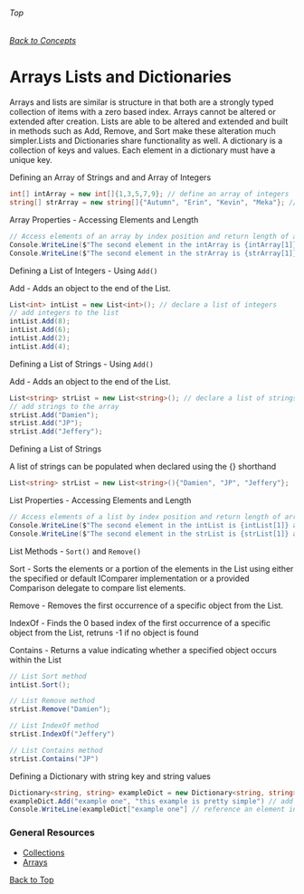 ###### Top
###### [Back to Concepts](./README.md)
# Arrays Lists and Dictionaries 
Arrays and lists are similar is structure in that both are a strongly typed collection of items with a zero based index. Arrays cannot be altered or extended after creation. Lists are able to be altered and extended and built in methods such as Add, Remove, and Sort make these alteration much simpler.Lists and Dictionaries share functionality as well. A dictionary is a collection of keys and values. Each element in a dictionary must have a unique key.

Defining an Array of Strings and and Array of Integers
```c#
int[] intArray = new int[]{1,3,5,7,9}; // define an array of integers
string[] strArray = new string[]{"Autumn", "Erin", "Kevin", "Meka"}; // define an array of strings
```
Array Properties - Accessing Elements and Length
```c#
// Access elements of an array by index position and return length of array using Length method
Console.WriteLine($"The second element in the intArray is {intArray[1]} and the array is {intArray.Length} elements long");
Console.WriteLine($"The second element in the strArray is {strArray[1]} and the array is {strArray.Length} elements long");
```
Defining a List of Integers - Using `Add()`

Add - Adds an object to the end of the List<T>.
```c#
List<int> intList = new List<int>(); // declare a list of integers
// add integers to the list
intList.Add(8);
intList.Add(6);
intList.Add(2);
intList.Add(4);
```
Defining a List of Strings - Using `Add()`

Add - Adds an object to the end of the List<T>.
```c#
List<string> strList = new List<string>(); // declare a list of strings
// add strings to the array
strList.Add("Damien");
strList.Add("JP");
strList.Add("Jeffery");
```
Defining a List of Strings 

A list of strings can be populated when declared using the {} shorthand
```C#
List<string> strList = new List<string>(){"Damien", "JP", "Jeffery"};
```
List Properties - Accessing Elements and Length
```c#
// Access elements of a list by index position and return length of array using Count method
Console.WriteLine($"The second element in the intList is {intList[1]} and the array is {intList.Count} elements long");
Console.WriteLine($"The second element in the strList is {strList[1]} and the array is {strList.Count} elements long");
```
List Methods - `Sort()` and `Remove()`

Sort - Sorts the elements or a portion of the elements in the List<T> using either the specified or default IComparer<T> implementation or a provided Comparison<T> delegate to compare list elements.

Remove - Removes the first occurrence of a specific object from the List<T>.

IndexOf - Finds the 0 based index of the  first occurrence of a specific object from the List, retruns -1 if no object is found

Contains - Returns a value indicating whether a specified object occurs within the List
```c#
// List Sort method
intList.Sort();

// List Remove method
strList.Remove("Damien");

// List IndexOf method
strList.IndexOf("Jeffery")

// List Contains method
strList.Contains("JP")
```
Defining a Dictionary with string key and string values
```c#
Dictionary<string, string> exampleDict = new Dictionary<string, string>(); // define Dictionary with type parameters
exampleDict.Add("example one", "this example is pretty simple") // add an element to the Dictionary, pass in key and value seperated by comma
Console.WriteLine(exampleDict["example one"] // reference an element in the dictionary by the key
```
### General Resources 
- [Collections](https://docs.microsoft.com/en-us/dotnet/csharp/programming-guide/concepts/collections)
- [Arrays](https://docs.microsoft.com/en-us/dotnet/csharp/programming-guide/arrays/)

[Back to Top](#Top)
